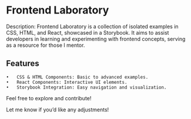 # Frontend Laboratory

Description: Frontend Laboratory is a collection of isolated examples in CSS, HTML, and React, showcased in a Storybook. It aims to assist developers in learning and experimenting with frontend concepts, serving as a resource for those I mentor.

## Features

	•	CSS & HTML Components: Basic to advanced examples.
	•	React Components: Interactive UI elements.
	•	Storybook Integration: Easy navigation and visualization.

Feel free to explore and contribute!

Let me know if you’d like any adjustments!
